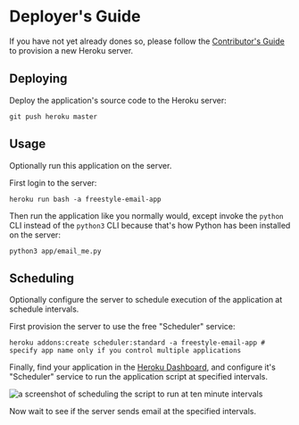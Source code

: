 # Deployer's Guide

If you have not yet already dones so, please follow the [Contributor's Guide](CONTRIBUTING.md) to provision a new Heroku server.

## Deploying

Deploy the application's source code to the Heroku server:

```shell
git push heroku master
```

## Usage

Optionally run this application on the server.

First login to the server:

```shell
heroku run bash -a freestyle-email-app
```

Then run the application like you normally would, except invoke the `python` CLI instead of the `python3` CLI because that's how Python has been installed on the server:

```shell
python3 app/email_me.py
```

## Scheduling

Optionally configure the server to schedule execution of the application at schedule intervals.

First provision the server to use the free "Scheduler" service:

```shell
heroku addons:create scheduler:standard -a freestyle-email-app # specify app name only if you control multiple applications
```

Finally, find your application in the [Heroku Dashboard](https://dashboard.heroku.com/apps/), and configure it's "Scheduler" service to run the application script at specified intervals.

![a screenshot of scheduling the script to run at ten minute intervals](scheduling.png)

Now wait to see if the server sends email at the specified intervals.
